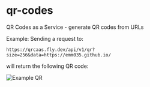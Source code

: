 # qr-codes

QR Codes as a Service - generate QR codes from URLs

Example:
Sending a request to:

```
https://qrcaas.fly.dev/api/v1/qr?size=256&data=https://emm035.github.io/
```

will return the following QR code:

![Example QR](https://qrcaas.fly.dev/api/v1/qr?size=256&data=https://emm035.github.io/)
